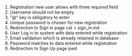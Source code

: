 1. Registration new user allows with three required field
2. Username should not be empty
3. "@" key is obligatory to enter
4. Unique password is chosen for new registration
5. Redirection to Sign in page
cat > sign_in.md
1. User Log in to system with data entered while registration
2. Email validation which is already retained in database
3. Password matches to data entered while registration
4. Redirection to Sign Up page 
pwd
